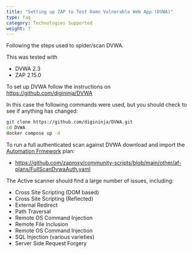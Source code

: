 ```yaml
---
title: "Setting up ZAP to Test Damn Vulnerable Web App (DVWA)"
type: faq
category: Technologies Supported
weight: 7
---
```


Following the steps used to spider/scan DVWA.

This was tested with
* DVWA 2.3
* ZAP 2.15.0

To set up DVWA follow the instructions on https://github.com/digininja/DVWA

In this case the following commands were used, but you should check to see if anything has changed:

```bash
git clone https://github.com/digininja/DVWA.git
cd DVWA
docker compose up -d
```

To run a full authenticated scan against DVWA download and import the 
[Automation Frmework](/docs/automate/automation-framework/) plan: 

* https://github.com/zaproxy/community-scripts/blob/main/other/af-plans/FullScanDvwaAuth.yaml

The Active scanner should find a large number of issues, including:

  - Cross Site Scripting (DOM based)
  - Cross Site Scripting (Reflected)
  - External Redirect
  - Path Traversal
  - Remote OS Command Injection
  - Remote File Inclusion
  - Remote OS Command Injection
  - SQL Injection (various varieties)
  - Server Side Request Forgery
